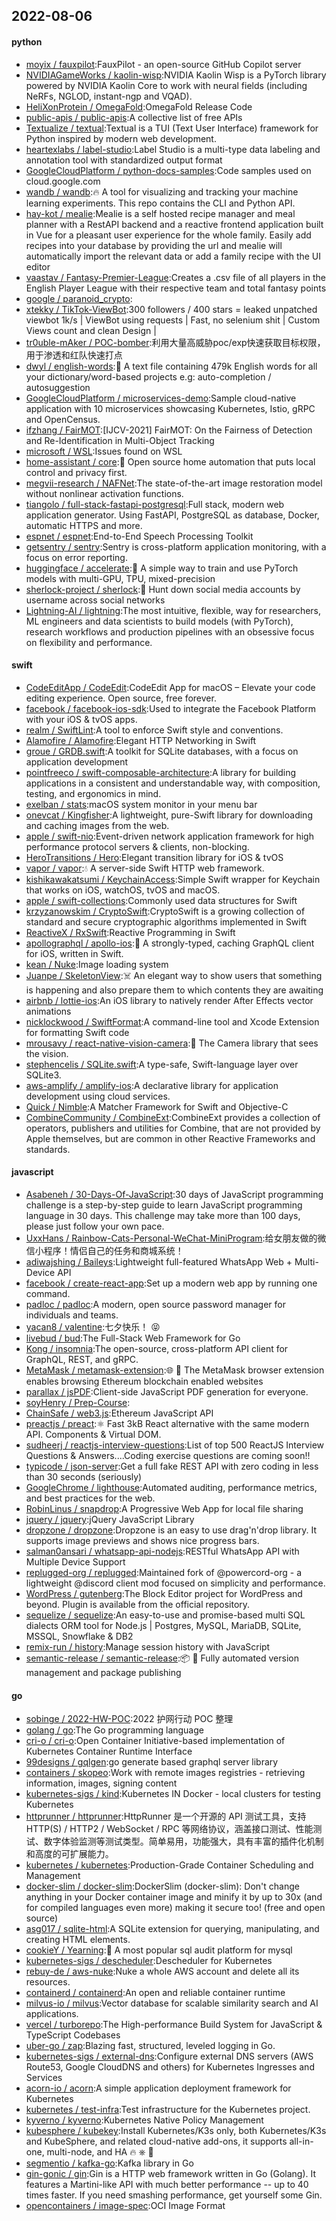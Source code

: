 ## 2022-08-06

#### python
* [moyix / fauxpilot](https://github.com/moyix/fauxpilot):FauxPilot - an open-source GitHub Copilot server
* [NVIDIAGameWorks / kaolin-wisp](https://github.com/NVIDIAGameWorks/kaolin-wisp):NVIDIA Kaolin Wisp is a PyTorch library powered by NVIDIA Kaolin Core to work with neural fields (including NeRFs, NGLOD, instant-ngp and VQAD).
* [HeliXonProtein / OmegaFold](https://github.com/HeliXonProtein/OmegaFold):OmegaFold Release Code
* [public-apis / public-apis](https://github.com/public-apis/public-apis):A collective list of free APIs
* [Textualize / textual](https://github.com/Textualize/textual):Textual is a TUI (Text User Interface) framework for Python inspired by modern web development.
* [heartexlabs / label-studio](https://github.com/heartexlabs/label-studio):Label Studio is a multi-type data labeling and annotation tool with standardized output format
* [GoogleCloudPlatform / python-docs-samples](https://github.com/GoogleCloudPlatform/python-docs-samples):Code samples used on cloud.google.com
* [wandb / wandb](https://github.com/wandb/wandb):🔥
A tool for visualizing and tracking your machine learning experiments. This repo contains the CLI and Python API.
* [hay-kot / mealie](https://github.com/hay-kot/mealie):Mealie is a self hosted recipe manager and meal planner with a RestAPI backend and a reactive frontend application built in Vue for a pleasant user experience for the whole family. Easily add recipes into your database by providing the url and mealie will automatically import the relevant data or add a family recipe with the UI editor
* [vaastav / Fantasy-Premier-League](https://github.com/vaastav/Fantasy-Premier-League):Creates a .csv file of all players in the English Player League with their respective team and total fantasy points
* [google / paranoid_crypto](https://github.com/google/paranoid_crypto):
* [xtekky / TikTok-ViewBot](https://github.com/xtekky/TikTok-ViewBot):300 followers / 400 stars = leaked unpatched viewbot 1k/s | ViewBot using requests | Fast, no selenium shit | Custom Views count and clean Design |
* [tr0uble-mAker / POC-bomber](https://github.com/tr0uble-mAker/POC-bomber):利用大量高威胁poc/exp快速获取目标权限，用于渗透和红队快速打点
* [dwyl / english-words](https://github.com/dwyl/english-words):📝
A text file containing 479k English words for all your dictionary/word-based projects e.g: auto-completion / autosuggestion
* [GoogleCloudPlatform / microservices-demo](https://github.com/GoogleCloudPlatform/microservices-demo):Sample cloud-native application with 10 microservices showcasing Kubernetes, Istio, gRPC and OpenCensus.
* [ifzhang / FairMOT](https://github.com/ifzhang/FairMOT):[IJCV-2021] FairMOT: On the Fairness of Detection and Re-Identification in Multi-Object Tracking
* [microsoft / WSL](https://github.com/microsoft/WSL):Issues found on WSL
* [home-assistant / core](https://github.com/home-assistant/core):🏡
Open source home automation that puts local control and privacy first.
* [megvii-research / NAFNet](https://github.com/megvii-research/NAFNet):The state-of-the-art image restoration model without nonlinear activation functions.
* [tiangolo / full-stack-fastapi-postgresql](https://github.com/tiangolo/full-stack-fastapi-postgresql):Full stack, modern web application generator. Using FastAPI, PostgreSQL as database, Docker, automatic HTTPS and more.
* [espnet / espnet](https://github.com/espnet/espnet):End-to-End Speech Processing Toolkit
* [getsentry / sentry](https://github.com/getsentry/sentry):Sentry is cross-platform application monitoring, with a focus on error reporting.
* [huggingface / accelerate](https://github.com/huggingface/accelerate):🚀
A simple way to train and use PyTorch models with multi-GPU, TPU, mixed-precision
* [sherlock-project / sherlock](https://github.com/sherlock-project/sherlock):🔎
Hunt down social media accounts by username across social networks
* [Lightning-AI / lightning](https://github.com/Lightning-AI/lightning):The most intuitive, flexible, way for researchers, ML engineers and data scientists to build models (with PyTorch), research workflows and production pipelines with an obsessive focus on flexibility and performance.

#### swift
* [CodeEditApp / CodeEdit](https://github.com/CodeEditApp/CodeEdit):CodeEdit App for macOS – Elevate your code editing experience. Open source, free forever.
* [facebook / facebook-ios-sdk](https://github.com/facebook/facebook-ios-sdk):Used to integrate the Facebook Platform with your iOS & tvOS apps.
* [realm / SwiftLint](https://github.com/realm/SwiftLint):A tool to enforce Swift style and conventions.
* [Alamofire / Alamofire](https://github.com/Alamofire/Alamofire):Elegant HTTP Networking in Swift
* [groue / GRDB.swift](https://github.com/groue/GRDB.swift):A toolkit for SQLite databases, with a focus on application development
* [pointfreeco / swift-composable-architecture](https://github.com/pointfreeco/swift-composable-architecture):A library for building applications in a consistent and understandable way, with composition, testing, and ergonomics in mind.
* [exelban / stats](https://github.com/exelban/stats):macOS system monitor in your menu bar
* [onevcat / Kingfisher](https://github.com/onevcat/Kingfisher):A lightweight, pure-Swift library for downloading and caching images from the web.
* [apple / swift-nio](https://github.com/apple/swift-nio):Event-driven network application framework for high performance protocol servers & clients, non-blocking.
* [HeroTransitions / Hero](https://github.com/HeroTransitions/Hero):Elegant transition library for iOS & tvOS
* [vapor / vapor](https://github.com/vapor/vapor):💧
A server-side Swift HTTP web framework.
* [kishikawakatsumi / KeychainAccess](https://github.com/kishikawakatsumi/KeychainAccess):Simple Swift wrapper for Keychain that works on iOS, watchOS, tvOS and macOS.
* [apple / swift-collections](https://github.com/apple/swift-collections):Commonly used data structures for Swift
* [krzyzanowskim / CryptoSwift](https://github.com/krzyzanowskim/CryptoSwift):CryptoSwift is a growing collection of standard and secure cryptographic algorithms implemented in Swift
* [ReactiveX / RxSwift](https://github.com/ReactiveX/RxSwift):Reactive Programming in Swift
* [apollographql / apollo-ios](https://github.com/apollographql/apollo-ios):📱
A strongly-typed, caching GraphQL client for iOS, written in Swift.
* [kean / Nuke](https://github.com/kean/Nuke):Image loading system
* [Juanpe / SkeletonView](https://github.com/Juanpe/SkeletonView):☠️
An elegant way to show users that something is happening and also prepare them to which contents they are awaiting
* [airbnb / lottie-ios](https://github.com/airbnb/lottie-ios):An iOS library to natively render After Effects vector animations
* [nicklockwood / SwiftFormat](https://github.com/nicklockwood/SwiftFormat):A command-line tool and Xcode Extension for formatting Swift code
* [mrousavy / react-native-vision-camera](https://github.com/mrousavy/react-native-vision-camera):📸
The Camera library that sees the vision.
* [stephencelis / SQLite.swift](https://github.com/stephencelis/SQLite.swift):A type-safe, Swift-language layer over SQLite3.
* [aws-amplify / amplify-ios](https://github.com/aws-amplify/amplify-ios):A declarative library for application development using cloud services.
* [Quick / Nimble](https://github.com/Quick/Nimble):A Matcher Framework for Swift and Objective-C
* [CombineCommunity / CombineExt](https://github.com/CombineCommunity/CombineExt):CombineExt provides a collection of operators, publishers and utilities for Combine, that are not provided by Apple themselves, but are common in other Reactive Frameworks and standards.

#### javascript
* [Asabeneh / 30-Days-Of-JavaScript](https://github.com/Asabeneh/30-Days-Of-JavaScript):30 days of JavaScript programming challenge is a step-by-step guide to learn JavaScript programming language in 30 days. This challenge may take more than 100 days, please just follow your own pace.
* [UxxHans / Rainbow-Cats-Personal-WeChat-MiniProgram](https://github.com/UxxHans/Rainbow-Cats-Personal-WeChat-MiniProgram):给女朋友做的微信小程序！情侣自己的任务和商城系统！
* [adiwajshing / Baileys](https://github.com/adiwajshing/Baileys):Lightweight full-featured WhatsApp Web + Multi-Device API
* [facebook / create-react-app](https://github.com/facebook/create-react-app):Set up a modern web app by running one command.
* [padloc / padloc](https://github.com/padloc/padloc):A modern, open source password manager for individuals and teams.
* [yacan8 / valentine](https://github.com/yacan8/valentine):七夕快乐！
😝
* [livebud / bud](https://github.com/livebud/bud):The Full-Stack Web Framework for Go
* [Kong / insomnia](https://github.com/Kong/insomnia):The open-source, cross-platform API client for GraphQL, REST, and gRPC.
* [MetaMask / metamask-extension](https://github.com/MetaMask/metamask-extension):🌐
🔌
The MetaMask browser extension enables browsing Ethereum blockchain enabled websites
* [parallax / jsPDF](https://github.com/parallax/jsPDF):Client-side JavaScript PDF generation for everyone.
* [soyHenry / Prep-Course](https://github.com/soyHenry/Prep-Course):
* [ChainSafe / web3.js](https://github.com/ChainSafe/web3.js):Ethereum JavaScript API
* [preactjs / preact](https://github.com/preactjs/preact):⚛️
Fast 3kB React alternative with the same modern API. Components & Virtual DOM.
* [sudheerj / reactjs-interview-questions](https://github.com/sudheerj/reactjs-interview-questions):List of top 500 ReactJS Interview Questions & Answers....Coding exercise questions are coming soon!!
* [typicode / json-server](https://github.com/typicode/json-server):Get a full fake REST API with zero coding in less than 30 seconds (seriously)
* [GoogleChrome / lighthouse](https://github.com/GoogleChrome/lighthouse):Automated auditing, performance metrics, and best practices for the web.
* [RobinLinus / snapdrop](https://github.com/RobinLinus/snapdrop):A Progressive Web App for local file sharing
* [jquery / jquery](https://github.com/jquery/jquery):jQuery JavaScript Library
* [dropzone / dropzone](https://github.com/dropzone/dropzone):Dropzone is an easy to use drag'n'drop library. It supports image previews and shows nice progress bars.
* [salman0ansari / whatsapp-api-nodejs](https://github.com/salman0ansari/whatsapp-api-nodejs):RESTful WhatsApp API with Multiple Device Support
* [replugged-org / replugged](https://github.com/replugged-org/replugged):Maintained fork of @powercord-org - a lightweight @discord client mod focused on simplicity and performance.
* [WordPress / gutenberg](https://github.com/WordPress/gutenberg):The Block Editor project for WordPress and beyond. Plugin is available from the official repository.
* [sequelize / sequelize](https://github.com/sequelize/sequelize):An easy-to-use and promise-based multi SQL dialects ORM tool for Node.js | Postgres, MySQL, MariaDB, SQLite, MSSQL, Snowflake & DB2
* [remix-run / history](https://github.com/remix-run/history):Manage session history with JavaScript
* [semantic-release / semantic-release](https://github.com/semantic-release/semantic-release):📦
🚀
Fully automated version management and package publishing

#### go
* [sobinge / 2022-HW-POC](https://github.com/sobinge/2022-HW-POC):2022 护网行动 POC 整理
* [golang / go](https://github.com/golang/go):The Go programming language
* [cri-o / cri-o](https://github.com/cri-o/cri-o):Open Container Initiative-based implementation of Kubernetes Container Runtime Interface
* [99designs / gqlgen](https://github.com/99designs/gqlgen):go generate based graphql server library
* [containers / skopeo](https://github.com/containers/skopeo):Work with remote images registries - retrieving information, images, signing content
* [kubernetes-sigs / kind](https://github.com/kubernetes-sigs/kind):Kubernetes IN Docker - local clusters for testing Kubernetes
* [httprunner / httprunner](https://github.com/httprunner/httprunner):HttpRunner 是一个开源的 API 测试工具，支持 HTTP(S) / HTTP2 / WebSocket / RPC 等网络协议，涵盖接口测试、性能测试、数字体验监测等测试类型。简单易用，功能强大，具有丰富的插件化机制和高度的可扩展能力。
* [kubernetes / kubernetes](https://github.com/kubernetes/kubernetes):Production-Grade Container Scheduling and Management
* [docker-slim / docker-slim](https://github.com/docker-slim/docker-slim):DockerSlim (docker-slim): Don't change anything in your Docker container image and minify it by up to 30x (and for compiled languages even more) making it secure too! (free and open source)
* [asg017 / sqlite-html](https://github.com/asg017/sqlite-html):A SQLite extension for querying, manipulating, and creating HTML elements.
* [cookieY / Yearning](https://github.com/cookieY/Yearning):🐳
A most popular sql audit platform for mysql
* [kubernetes-sigs / descheduler](https://github.com/kubernetes-sigs/descheduler):Descheduler for Kubernetes
* [rebuy-de / aws-nuke](https://github.com/rebuy-de/aws-nuke):Nuke a whole AWS account and delete all its resources.
* [containerd / containerd](https://github.com/containerd/containerd):An open and reliable container runtime
* [milvus-io / milvus](https://github.com/milvus-io/milvus):Vector database for scalable similarity search and AI applications.
* [vercel / turborepo](https://github.com/vercel/turborepo):The High-performance Build System for JavaScript & TypeScript Codebases
* [uber-go / zap](https://github.com/uber-go/zap):Blazing fast, structured, leveled logging in Go.
* [kubernetes-sigs / external-dns](https://github.com/kubernetes-sigs/external-dns):Configure external DNS servers (AWS Route53, Google CloudDNS and others) for Kubernetes Ingresses and Services
* [acorn-io / acorn](https://github.com/acorn-io/acorn):A simple application deployment framework for Kubernetes
* [kubernetes / test-infra](https://github.com/kubernetes/test-infra):Test infrastructure for the Kubernetes project.
* [kyverno / kyverno](https://github.com/kyverno/kyverno):Kubernetes Native Policy Management
* [kubesphere / kubekey](https://github.com/kubesphere/kubekey):Install Kubernetes/K3s only, both Kubernetes/K3s and KubeSphere, and related cloud-native add-ons, it supports all-in-one, multi-node, and HA
🔥
⎈
🐳
* [segmentio / kafka-go](https://github.com/segmentio/kafka-go):Kafka library in Go
* [gin-gonic / gin](https://github.com/gin-gonic/gin):Gin is a HTTP web framework written in Go (Golang). It features a Martini-like API with much better performance -- up to 40 times faster. If you need smashing performance, get yourself some Gin.
* [opencontainers / image-spec](https://github.com/opencontainers/image-spec):OCI Image Format
